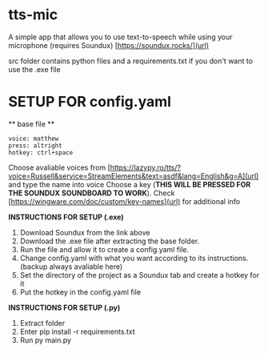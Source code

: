 # tts-mic
A simple app that allows you to use text-to-speech while using your microphone (requires Soundux)
[https://soundux.rocks/](url)

src folder contains python files and a requirements.txt if you don't want to use the .exe file

# SETUP FOR config.yaml
** base file **
```
voice: matthew
press: altright
hotkey: ctrl+space
```
Choose avaliable voices from [https://lazypy.ro/tts/?voice=Russell&service=StreamElements&text=asdf&lang=English&g=A](url) and type the name into voice
Choose a key (**THIS WILL BE PRESSED FOR THE SOUNDUX SOUNDBOARD TO WORK**). Check [https://wingware.com/doc/custom/key-names](url) for additional info



**INSTRUCTIONS FOR SETUP (.exe)**
1. Download Soundux from the link above
2. Download the .exe file after extracting the base folder.
3. Run the file and allow it to create a config.yaml file.
4. Change config.yaml with what you want according to its instructions. (backup always avaliable here)
5. Set the directory of the project as a Soundux tab and create a hotkey for it
6. Put the hotkey in the config.yaml file

**INSTRUCTIONS FOR SETUP (.py)**
1. Extract folder
2. Enter pip install -r requirements.txt
3. Run py main.py
